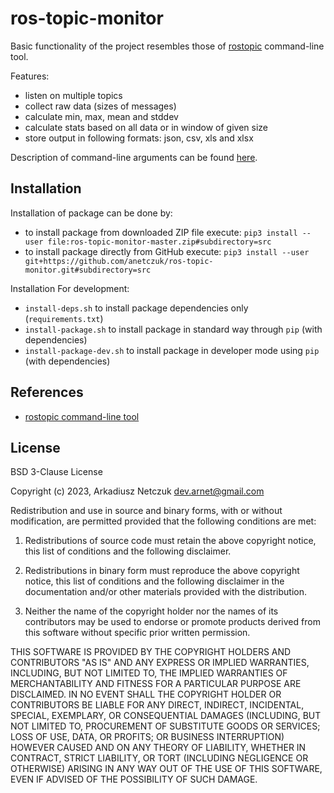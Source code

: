 # ros-topic-monitor

Basic functionality of the project resembles those of [rostopic](http://wiki.ros.org/rostopic) command-line tool.

Features:
- listen on multiple topics
- collect raw data (sizes of messages)
- calculate min, max, mean and stddev
- calculate stats based on all data or in window of given size
- store output in following formats: json, csv, xls and xlsx

Description of command-line arguments can be found [here](doc/cmdargs.md).


## Installation

Installation of package can be done by:
 - to install package from downloaded ZIP file execute: `pip3 install --user file:ros-topic-monitor-master.zip#subdirectory=src`
 - to install package directly from GitHub execute: `pip3 install --user git+https://github.com/anetczuk/ros-topic-monitor.git#subdirectory=src`

Installation For development:
 - `install-deps.sh` to install package dependencies only (`requirements.txt`)
 - `install-package.sh` to install package in standard way through `pip` (with dependencies)
 - `install-package-dev.sh` to install package in developer mode using `pip` (with dependencies)


## References

- [rostopic command-line tool](http://wiki.ros.org/rostopic)


## License

BSD 3-Clause License

Copyright (c) 2023, Arkadiusz Netczuk <dev.arnet@gmail.com>

Redistribution and use in source and binary forms, with or without
modification, are permitted provided that the following conditions are met:

1. Redistributions of source code must retain the above copyright notice, this
   list of conditions and the following disclaimer.

2. Redistributions in binary form must reproduce the above copyright notice,
   this list of conditions and the following disclaimer in the documentation
   and/or other materials provided with the distribution.

3. Neither the name of the copyright holder nor the names of its
   contributors may be used to endorse or promote products derived from
   this software without specific prior written permission.

THIS SOFTWARE IS PROVIDED BY THE COPYRIGHT HOLDERS AND CONTRIBUTORS "AS IS"
AND ANY EXPRESS OR IMPLIED WARRANTIES, INCLUDING, BUT NOT LIMITED TO, THE
IMPLIED WARRANTIES OF MERCHANTABILITY AND FITNESS FOR A PARTICULAR PURPOSE ARE
DISCLAIMED. IN NO EVENT SHALL THE COPYRIGHT HOLDER OR CONTRIBUTORS BE LIABLE
FOR ANY DIRECT, INDIRECT, INCIDENTAL, SPECIAL, EXEMPLARY, OR CONSEQUENTIAL
DAMAGES (INCLUDING, BUT NOT LIMITED TO, PROCUREMENT OF SUBSTITUTE GOODS OR
SERVICES; LOSS OF USE, DATA, OR PROFITS; OR BUSINESS INTERRUPTION) HOWEVER
CAUSED AND ON ANY THEORY OF LIABILITY, WHETHER IN CONTRACT, STRICT LIABILITY,
OR TORT (INCLUDING NEGLIGENCE OR OTHERWISE) ARISING IN ANY WAY OUT OF THE USE
OF THIS SOFTWARE, EVEN IF ADVISED OF THE POSSIBILITY OF SUCH DAMAGE.
